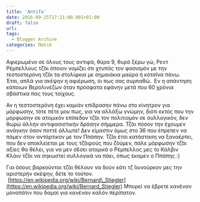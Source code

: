 ```yaml
---
title: 'Antifa'
date: 2016-09-25T17:21:00.001+01:00
draft: false
url: 
tags:
  - Blogger Archive
categories: Παλιά
---
```


  
  
Αφιερωμένο σε όλους τους αντιφά, θύρα 9, θυρά ξέρω γώ, Ρεντ Ρέμπελλους τζ̆αι όποιον νομίζει ότι χτυπάς τον φασισμόν με την τεστοστερόνη τζ̆αι τα στολίφκια με σημαιάκια μαύρα ή κότσ̆ινα πάνω. Έτσι, απλά για σκέψην η αφιέρωση, όι πως σας συμπαθώ.  Εν η απάντηση κάποιων Βερολινέζων όταν πρόσφατα εφάνην μετά που 60 χρόνια σβάστικα πας τους τοίχους.  
  
Αν η τεστοστερόνη έχει καμιάν επίδρασην πάνω στο κίνητρον για μόρφωσην, τότε πέτε μου πως, για να αλλάξω γνώμην, διότι εκτός που την μόρφωσην σε ατομικόν επίπεδον τζ̆αι τον πολιτισμόν σε συλλογικόν, δεν θωρώ άλλην αντιφασιστικήν δράσην σήμμερα. Τζ̆αι πόσον την έχουμεν ανάγκην όσον ποττέ άλλωτε! Δεν είμαστιν όμως στο 36 που έπρεπεν να πάμεν στον αντάρτικον με τον Ππάπην. Τζ̆αι έτσι κατάσταση να ξαναέρτει, που δεν αποκλείεται με τους τζ̆αιρούς που ζ̆ούμεν, πάλε μόρφωσην τζ̆αι αξίες θα θέλει, για να μεν σ̆έσει ατομικά ο Ρέμπελλος μες το Κάλβιν Κλάιν τζ̆αι να σηκωστεί συλλογικά να πάει, όπως έκαμεν ο Ππάπης :)  
  
Για όσους βαρκούνται τζ̆αι θέλουν να δούν κάτι τζ ̆ουνούρκον μες την αριστερήν σκέψην, δέτε το τούτον.  [https://en.wikipedia.org/wiki/Bernard\_Stiegler](https://en.wikipedia.org/wiki/Bernard_Stiegler) Μπορεί να έβρετε κανέναν μονοπάτιν που δαμαί για κανέναν καλόν περίπατον.
